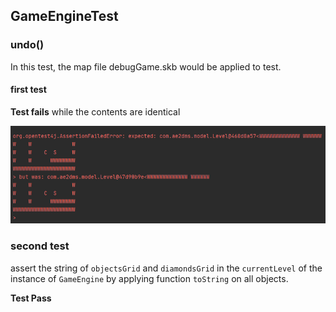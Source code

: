 ## GameEngineTest

### undo()

In this test, the map file debugGame.skb would be applied to test.

#### first test

**Test fails** while the contents are identical

![](img/images_test_GameEngineTest_undo_1)

### second test

assert the string of `objectsGrid` and `diamondsGrid` in the `currentLevel` of the instance of  `GameEngine` by applying function `toString` on all objects.

**Test Pass**

